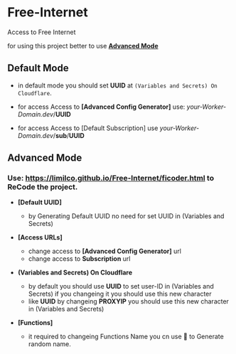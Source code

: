 # Free-Internet
Access to Free Internet

for using this project better to use [**Advanced Mode**](#advanced-mode)

## Default Mode

* in default mode you should set **UUID** at `(Variables and Secrets) On Cloudflare`.

* for access Access to **[Advanced Config Generator]** use:    _your-Worker-Domain.dev_/**UUID**
* for access Access to [Default Subscription] use    _your-Worker-Domain.dev_/**sub**/**UUID**


## Advanced Mode

### Use: https://limilco.github.io/Free-Internet/ficoder.html to ReCode the project.

* **[Default UUID]**
  * by Generating Default UUID no need for set UUID in (Variables and Secrets)

* **[Access URLs]**
  * change access to **[Advanced Config Generator]** url
  * change access to **Subscription** url
 
* **(Variables and Secrets) On Cloudflare**
  * by default you should use **UUID** to set user-ID in (Variables and Secrets) if you changeing it you should use this new character
  * like **UUID** by changeing **PROXYIP** you should use this new character in (Variables and Secrets)
 
* **[Functions]**
  * it required to changeing Functions Name you cn use 🎁 to Generate random name.
